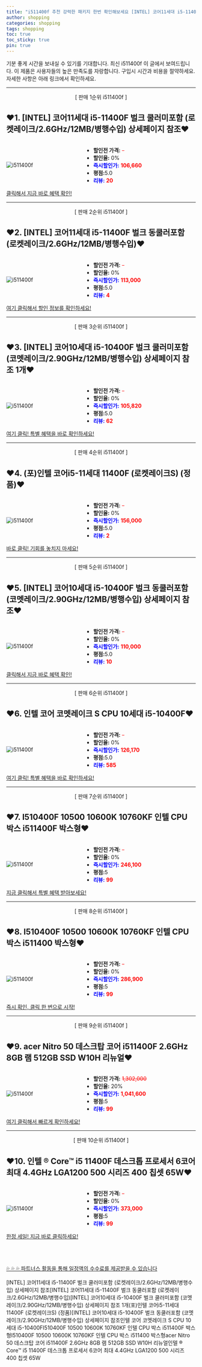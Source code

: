 ```yaml
---
title: "i511400f 추천 강력한 패키지 한번 확인해보세요 [INTEL] 코어11세대 i5-11400F 벌크 쿨러미포함"
author: shopping
categories: shopping
tags: shopping
toc: true
toc_sticky: true
pin: true
---
```

기분 좋게 시간을 보내실 수 있기를 기대합니다. 최신 i511400f 이 글에서 보여드립니다. 이 제품은 사용자들의 높은 만족도를 자랑합니다. 구입시 시간과 비용을 절약하세요. 자세한 사항은 아래 링크에서 확인하세요.

---
<p class="toplist" style="margin: 0 auto; display: block; width: fit-content;">[ 판매 1순위 i511400f ]</p>

<h2><strong>❤️1. [INTEL] 코어11세대 i5-11400F 벌크 쿨러미포함 (로켓레이크/2.6GHz/12MB/병행수입) 상세페이지 참조❤️</strong></h2>

<div style="display: flex; align-items: center;">
    <div style="flex: 0.4;">
        <img src="https://thumbnail6.coupangcdn.com/thumbnails/remote/230x230ex/image/vendor_inventory/38b0/d46e29fe59ea8a1046cda228e04d861bc16181f7a749e726a0315cd19b67.jpg" alt="i511400f" style="max-width: 100%;">
    </div>
    <div style="flex: 0.6; margin-left: 10px;">
        <ul>
            <li><strong>할인전 가격:</strong> <del style="color: red;">-</del></li>
            <li><strong>할인율:</strong> 0%</li>
            <li><span style='color:blue'><strong>즉시할인가:</strong></span> <span style='color:red'><strong>106,660</strong></span></li>
            <li><strong>평점:</strong>5.0</li>
            <li><span style='color:blue'><strong>리뷰:</strong></span> <span style='color:red'><strong>20</strong></span></li>
        </ul>
    </div>
</div>
<div class="center">
    <a href="https://William4Davisa.github.io?lptag=AF9450613&subid=githubio&pageKey=5741520325&traceid=V0-153&itemId=9664947863&vendorItemId=77557859203" class="myButton">
        클릭해서 지금 바로 혜택 확인!
    </a>
</div>


---
<p class="toplist" style="margin: 0 auto; display: block; width: fit-content;">[ 판매 2순위 i511400f ]</p>

<h2><strong>❤️2. [INTEL] 코어11세대 i5-11400F 벌크 동쿨러포함 (로켓레이크/2.6GHz/12MB/병행수입)❤️</strong></h2>

<div style="display: flex; align-items: center;">
    <div style="flex: 0.4;">
        <img src="https://thumbnail6.coupangcdn.com/thumbnails/remote/230x230ex/image/vendor_inventory/259c/b940b98831f586de1df745a358760dab01883f4a45914871bdbf910f8b63.jpg" alt="i511400f" style="max-width: 100%;">
    </div>
    <div style="flex: 0.6; margin-left: 10px;">
        <ul>
            <li><strong>할인전 가격:</strong> <del style="color: red;">-</del></li>
            <li><strong>할인율:</strong> 0%</li>
            <li><span style='color:blue'><strong>즉시할인가:</strong></span> <span style='color:red'><strong>113,000</strong></span></li>
            <li><strong>평점:</strong>5.0</li>
            <li><span style='color:blue'><strong>리뷰:</strong></span> <span style='color:red'><strong>4</strong></span></li>
        </ul>
    </div>
</div>
<div class="center">
    <a href="https://William4Davisa.github.io?lptag=AF9450613&subid=githubio&pageKey=6058475957&traceid=V0-153&itemId=11130396822&vendorItemId=78135622727" class="myButton">
        여기 클릭해서 할인 정보를 확인하세요!
    </a>
</div>


---
<p class="toplist" style="margin: 0 auto; display: block; width: fit-content;">[ 판매 3순위 i511400f ]</p>

<h2><strong>❤️3. [INTEL] 코어10세대 i5-10400F 벌크 쿨러미포함 (코멧레이크/2.90GHz/12MB/병행수입) 상세페이지 참조 1개❤️</strong></h2>

<div style="display: flex; align-items: center;">
    <div style="flex: 0.4;">
        <img src="https://thumbnail8.coupangcdn.com/thumbnails/remote/230x230ex/image/vendor_inventory/166c/e9341c46a84ed142d39095d5d9e5365bdd669fff5b163f32bc9a0468ea04.jpg" alt="i511400f" style="max-width: 100%;">
    </div>
    <div style="flex: 0.6; margin-left: 10px;">
        <ul>
            <li><strong>할인전 가격:</strong> <del style="color: red;">-</del></li>
            <li><strong>할인율:</strong> 0%</li>
            <li><span style='color:blue'><strong>즉시할인가:</strong></span> <span style='color:red'><strong>105,820</strong></span></li>
            <li><strong>평점:</strong>5.0</li>
            <li><span style='color:blue'><strong>리뷰:</strong></span> <span style='color:red'><strong>62</strong></span></li>
        </ul>
    </div>
</div>
<div class="center">
    <a href="https://William4Davisa.github.io?lptag=AF9450613&subid=githubio&pageKey=5800155978&traceid=V0-153&itemId=9945619432&vendorItemId=77557861402" class="myButton">
        여기 클릭! 특별 혜택을 바로 확인하세요!
    </a>
</div>


---
<p class="toplist" style="margin: 0 auto; display: block; width: fit-content;">[ 판매 4순위 i511400f ]</p>

<h2><strong>❤️4. (포)인텔 코어i5-11세대 11400F (로켓레이크S) (정품)❤️</strong></h2>

<div style="display: flex; align-items: center;">
    <div style="flex: 0.4;">
        <img src="https://thumbnail6.coupangcdn.com/thumbnails/remote/230x230ex/image/vendor_inventory/210e/8084bed894f79c62ed9a18a0b2fdfd3d17cd9bcf34457cb0a18d9025a313.jpg" alt="i511400f" style="max-width: 100%;">
    </div>
    <div style="flex: 0.6; margin-left: 10px;">
        <ul>
            <li><strong>할인전 가격:</strong> <del style="color: red;">-</del></li>
            <li><strong>할인율:</strong> 0%</li>
            <li><span style='color:blue'><strong>즉시할인가:</strong></span> <span style='color:red'><strong>156,000</strong></span></li>
            <li><strong>평점:</strong>5.0</li>
            <li><span style='color:blue'><strong>리뷰:</strong></span> <span style='color:red'><strong>2</strong></span></li>
        </ul>
    </div>
</div>
<div class="center">
    <a href="https://William4Davisa.github.io?lptag=AF9450613&subid=githubio&pageKey=5676943583&traceid=V0-153&itemId=9365301541&vendorItemId=88114028844" class="myButton">
        바로 클릭! 기회를 놓치지 마세요!
    </a>
</div>


---
<p class="toplist" style="margin: 0 auto; display: block; width: fit-content;">[ 판매 5순위 i511400f ]</p>

<h2><strong>❤️5. [INTEL] 코어10세대 i5-10400F 벌크 동쿨러포함 (코멧레이크/2.90GHz/12MB/병행수입) 상세페이지 참조❤️</strong></h2>

<div style="display: flex; align-items: center;">
    <div style="flex: 0.4;">
        <img src="https://thumbnail9.coupangcdn.com/thumbnails/remote/230x230ex/image/vendor_inventory/f7a3/62fac4454d6e516b163a71d096b7a476972bfa0ea079c478b253919c4d05.jpg" alt="i511400f" style="max-width: 100%;">
    </div>
    <div style="flex: 0.6; margin-left: 10px;">
        <ul>
            <li><strong>할인전 가격:</strong> <del style="color: red;">-</del></li>
            <li><strong>할인율:</strong> 0%</li>
            <li><span style='color:blue'><strong>즉시할인가:</strong></span> <span style='color:red'><strong>110,000</strong></span></li>
            <li><strong>평점:</strong>5.0</li>
            <li><span style='color:blue'><strong>리뷰:</strong></span> <span style='color:red'><strong>10</strong></span></li>
        </ul>
    </div>
</div>
<div class="center">
    <a href="https://William4Davisa.github.io?lptag=AF9450613&subid=githubio&pageKey=5800139434&traceid=V0-153&itemId=9945531232&vendorItemId=78530769782" class="myButton">
        클릭해서 지금 바로 혜택 확인!
    </a>
</div>


---
<p class="toplist" style="margin: 0 auto; display: block; width: fit-content;">[ 판매 6순위 i511400f ]</p>

<h2><strong>❤️6. 인텔 코어 코멧레이크 S CPU 10세대 i5-10400F❤️</strong></h2>

<div style="display: flex; align-items: center;">
    <div style="flex: 0.4;">
        <img src="https://thumbnail8.coupangcdn.com/thumbnails/remote/230x230ex/image/vendor_inventory/9141/f85b9d573c4700e073e05b251480cecea08ccd65df11553873d3bc8189aa.jpg" alt="i511400f" style="max-width: 100%;">
    </div>
    <div style="flex: 0.6; margin-left: 10px;">
        <ul>
            <li><strong>할인전 가격:</strong> <del style="color: red;">-</del></li>
            <li><strong>할인율:</strong> 0%</li>
            <li><span style='color:blue'><strong>즉시할인가:</strong></span> <span style='color:red'><strong>126,170</strong></span></li>
            <li><strong>평점:</strong>5.0</li>
            <li><span style='color:blue'><strong>리뷰:</strong></span> <span style='color:red'><strong>585</strong></span></li>
        </ul>
    </div>
</div>
<div class="center">
    <a href="https://William4Davisa.github.io?lptag=AF9450613&subid=githubio&pageKey=1792685460&traceid=V0-153&itemId=3050358480&vendorItemId=71945708482" class="myButton">
        여기 클릭! 특별 혜택을 바로 확인하세요!
    </a>
</div>


---
<p class="toplist" style="margin: 0 auto; display: block; width: fit-content;">[ 판매 7순위 i511400f ]</p>

<h2><strong>❤️7. I510400F 10500 10600K 10760KF 인텔 CPU 박스 i511400F 박스형❤️</strong></h2>

<div style="display: flex; align-items: center;">
    <div style="flex: 0.4;">
        <img src="https://thumbnail10.coupangcdn.com/thumbnails/remote/230x230ex/image/vendor_inventory/e6ba/77beebfe38d161801ace204530d4782b2891953b9bb93b3630f119138cee.png" alt="i511400f" style="max-width: 100%;">
    </div>
    <div style="flex: 0.6; margin-left: 10px;">
        <ul>
            <li><strong>할인전 가격:</strong> <del style="color: red;">-</del></li>
            <li><strong>할인율:</strong> 0%</li>
            <li><span style='color:blue'><strong>즉시할인가:</strong></span> <span style='color:red'><strong>246,100</strong></span></li>
            <li><strong>평점:</strong>5</li>
            <li><span style='color:blue'><strong>리뷰:</strong></span> <span style='color:red'><strong>99</strong></span></li>
        </ul>
    </div>
</div>
<div class="center">
    <a href="https://William4Davisa.github.io?lptag=AF9450613&subid=githubio&pageKey=7353935918&traceid=V0-153&itemId=18930471086&vendorItemId=86057303639" class="myButton">
        지금 클릭해서 특별 혜택 받아보세요!
    </a>
</div>


---
<p class="toplist" style="margin: 0 auto; display: block; width: fit-content;">[ 판매 8순위 i511400f ]</p>

<h2><strong>❤️8. I510400F 10500 10600K 10760KF 인텔 CPU 박스 i511400 박스형❤️</strong></h2>

<div style="display: flex; align-items: center;">
    <div style="flex: 0.4;">
        <img src="https://thumbnail10.coupangcdn.com/thumbnails/remote/230x230ex/image/vendor_inventory/e6ba/77beebfe38d161801ace204530d4782b2891953b9bb93b3630f119138cee.png" alt="i511400f" style="max-width: 100%;">
    </div>
    <div style="flex: 0.6; margin-left: 10px;">
        <ul>
            <li><strong>할인전 가격:</strong> <del style="color: red;">-</del></li>
            <li><strong>할인율:</strong> 0%</li>
            <li><span style='color:blue'><strong>즉시할인가:</strong></span> <span style='color:red'><strong>286,900</strong></span></li>
            <li><strong>평점:</strong>5</li>
            <li><span style='color:blue'><strong>리뷰:</strong></span> <span style='color:red'><strong>99</strong></span></li>
        </ul>
    </div>
</div>
<div class="center">
    <a href="https://William4Davisa.github.io?lptag=AF9450613&subid=githubio&pageKey=7353935918&traceid=V0-153&itemId=18930471082&vendorItemId=86057303612" class="myButton">
        즉시 확인, 클릭 한 번으로 시작!
    </a>
</div>


---
<p class="toplist" style="margin: 0 auto; display: block; width: fit-content;">[ 판매 9순위 i511400f ]</p>

<h2><strong>❤️9. acer Nitro 50 데스크탑 코어 i511400F 2.6GHz 8GB 램 512GB SSD W10H 리뉴얼❤️</strong></h2>

<div style="display: flex; align-items: center;">
    <div style="flex: 0.4;">
        <img src="https://thumbnail8.coupangcdn.com/thumbnails/remote/230x230ex/image/vendor_inventory/1fd3/c197bb4dd48cd21a77dce4b79913252962eff340a78de1684b2fd2c9ad9d.jpg" alt="i511400f" style="max-width: 100%;">
    </div>
    <div style="flex: 0.6; margin-left: 10px;">
        <ul>
            <li><strong>할인전 가격:</strong> <del style="color: red;">1,302,000</del></li>
            <li><strong>할인율:</strong> 20%</li>
            <li><span style='color:blue'><strong>즉시할인가:</strong></span> <span style='color:red'><strong>1,041,600</strong></span></li>
            <li><strong>평점:</strong>5</li>
            <li><span style='color:blue'><strong>리뷰:</strong></span> <span style='color:red'><strong>99</strong></span></li>
        </ul>
    </div>
</div>
<div class="center">
    <a href="https://William4Davisa.github.io?lptag=AF9450613&subid=githubio&pageKey=8235999336&traceid=V0-153&itemId=23706698358&vendorItemId=90731682740" class="myButton">
        여기 클릭해서 빠르게 확인하세요!
    </a>
</div>


---
<p class="toplist" style="margin: 0 auto; display: block; width: fit-content;">[ 판매 10순위 i511400f ]</p>

<h2><strong>❤️10. 인텔 ® Core™ i5 11400F 데스크톱 프로세서 6코어 최대 4.4GHz LGA1200 500 시리즈 400 칩셋 65W❤️</strong></h2>

<div style="display: flex; align-items: center;">
    <div style="flex: 0.4;">
        <img src="https://thumbnail7.coupangcdn.com/thumbnails/remote/230x230ex/image/vendor_inventory/5dc6/596551bcc34710d040852a7e37ba2988f269a70727c4e9345b57c4a41052.jpg" alt="i511400f" style="max-width: 100%;">
    </div>
    <div style="flex: 0.6; margin-left: 10px;">
        <ul>
            <li><strong>할인전 가격:</strong> <del style="color: red;">-</del></li>
            <li><strong>할인율:</strong> 0%</li>
            <li><span style='color:blue'><strong>즉시할인가:</strong></span> <span style='color:red'><strong>373,000</strong></span></li>
            <li><strong>평점:</strong>5</li>
            <li><span style='color:blue'><strong>리뷰:</strong></span> <span style='color:red'><strong>99</strong></span></li>
        </ul>
    </div>
</div>
<div class="center">
    <a href="https://William4Davisa.github.io?lptag=AF9450613&subid=githubio&pageKey=7947618823&traceid=V0-153&itemId=21920371156&vendorItemId=89112812812" class="myButton">
        한정 세일! 지금 바로 클릭하세요!
    </a>
</div>

<br><br><br>[💦 💦 💦 파트너스 활동을 통해 일정액의 수수료를 제공받을 수 있습니다](https://link.coupang.com/a/bcpT2c)<br><br>[INTEL] 코어11세대 i5-11400F 벌크 쿨러미포함 (로켓레이크/2.6GHz/12MB/병행수입) 상세페이지 참조[INTEL] 코어11세대 i5-11400F 벌크 동쿨러포함 (로켓레이크/2.6GHz/12MB/병행수입)[INTEL] 코어10세대 i5-10400F 벌크 쿨러미포함 (코멧레이크/2.90GHz/12MB/병행수입) 상세페이지 참조 1개(포)인텔 코어i5-11세대 11400F (로켓레이크S) (정품)[INTEL] 코어10세대 i5-10400F 벌크 동쿨러포함 (코멧레이크/2.90GHz/12MB/병행수입) 상세페이지 참조인텔 코어 코멧레이크 S CPU 10세대 i5-10400FI510400F 10500 10600K 10760KF 인텔 CPU 박스 i511400F 박스형I510400F 10500 10600K 10760KF 인텔 CPU 박스 i511400 박스형acer Nitro 50 데스크탑 코어 i511400F 2.6GHz 8GB 램 512GB SSD W10H 리뉴얼인텔 ® Core™ i5 11400F 데스크톱 프로세서 6코어 최대 4.4GHz LGA1200 500 시리즈 400 칩셋 65W